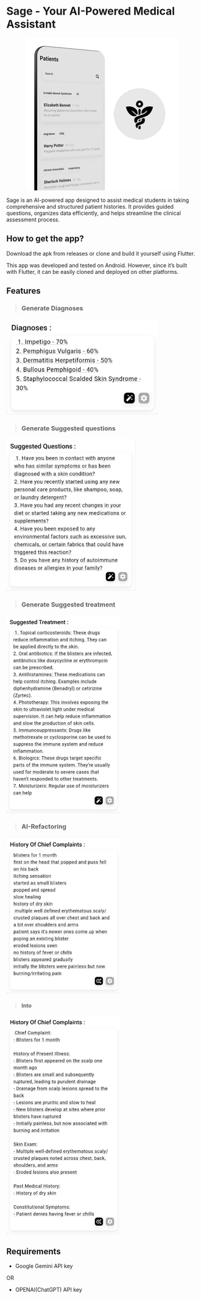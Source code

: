 # **Sage - Your AI-Powered Medical Assistant**

<p align="center">
<img src="mock.png" width="400">
</p>

Sage is an AI-powered app designed to assist medical students in taking comprehensive and structured patient histories. It provides guided questions, organizes data efficiently, and helps streamline the clinical assessment process.

## How to get the app?

Download the apk from releases or clone and build it yourself using Flutter.

This app was developed and tested on Android. However, since it’s built with Flutter, it can be easily cloned and deployed on other platforms.

## Features

> ### Generate Diagnoses

<img src="Screenshot_1731673173.png" width="400">

> ### Generate Suggested questions

<img src="Screenshot_1731673186.png" height="400">

> ### Generate Suggested treatment

<img src="Screenshot_1731673218.png" width="300">

> ### AI-Refactoring

<p>
<img src="Screenshot_1731670285.png" width="300">
</p>

> #### Into

<p>
<img src="Screenshot_1731673116.png" width="300">
</p>

## Requirements

- Google Gemini API key

OR

- OPENAI(ChatGPT) API key